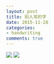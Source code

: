 ```yaml
---
layout: post
title: 别人写的字
date: 2015-11-28
categories:
- handwriting
comments: true
---
```


![](http://urbem.github.io/images/hw/gw-1.jpg)
![](http://urbem.github.io/images/hw/gw-2.jpg)
